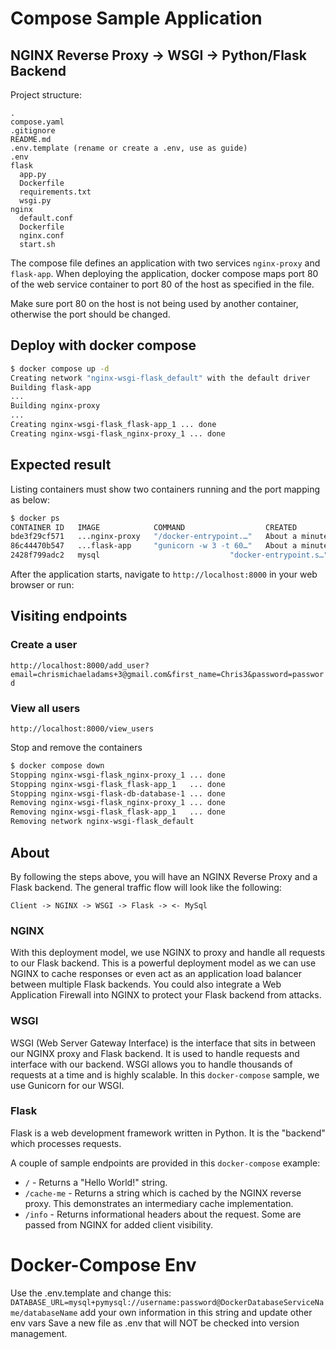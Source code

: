 # Compose Sample Application

## NGINX Reverse Proxy -> WSGI -> Python/Flask Backend

Project structure:

```text
.
compose.yaml
.gitignore
README.md
.env.template (rename or create a .env, use as guide)
.env
flask
  app.py
  Dockerfile
  requirements.txt
  wsgi.py
nginx
  default.conf
  Dockerfile
  nginx.conf
  start.sh
```

The compose file defines an application with two services `nginx-proxy` and `flask-app`.
When deploying the application, docker compose maps port 80 of the web service container to port 80 of the host as specified in the file.

Make sure port 80 on the host is not being used by another container, otherwise the port should be changed.

## Deploy with docker compose

```bash
$ docker compose up -d
Creating network "nginx-wsgi-flask_default" with the default driver
Building flask-app
...
Building nginx-proxy
...
Creating nginx-wsgi-flask_flask-app_1 ... done
Creating nginx-wsgi-flask_nginx-proxy_1 ... done
```

## Expected result

Listing containers must show two containers running and the port mapping as below:

```bash
$ docker ps
CONTAINER ID   IMAGE            COMMAND                  CREATED              STATUS                        PORTS                              NAMES
bde3f29cf571   ...nginx-proxy   "/docker-entrypoint.…"   About a minute ago   Up About a minute (healthy)   0.0.0.0:80->80/tcp                 ...nginx-proxy_1
86c44470b547   ...flask-app     "gunicorn -w 3 -t 60…"   About a minute ago   Up About a minute (healthy)   5000/tcp, 0.0.0.0:8000->8000/tcp   ...flask-app_1
2428f799adc2   mysql                             "docker-entrypoint.s…"   6 minutes ago   Up 6 minutes (healthy)   0.0.0.0:3307->3306/tcp, [::]:3307->3306/tcp   nginx-wsgi-flask-db-database-1
```

After the application starts, navigate to `http://localhost:8000` in your web browser or run:

## Visiting endpoints

### Create a user

`http://localhost:8000/add_user?email=chrismichaeladams+3@gmail.com&first_name=Chris3&password=password`

### View all users

`http://localhost:8000/view_users`

Stop and remove the containers

```bash
$ docker compose down
Stopping nginx-wsgi-flask_nginx-proxy_1 ... done
Stopping nginx-wsgi-flask_flask-app_1   ... done
Stopping nginx-wsgi-flask-db-database-1 ... done 
Removing nginx-wsgi-flask_nginx-proxy_1 ... done
Removing nginx-wsgi-flask_flask-app_1   ... done
Removing network nginx-wsgi-flask_default
```

## About

By following the steps above, you will have an NGINX Reverse Proxy and a Flask backend. The general traffic flow will look like the following:

`Client -> NGINX -> WSGI -> Flask -> <- MySql`

### NGINX

With this deployment model, we use NGINX to proxy and handle all requests to our Flask backend. This is a powerful deployment model as we can use NGINX to cache responses or even act as an application load balancer between multiple Flask backends. You could also integrate a Web Application Firewall into NGINX to protect your Flask backend from attacks.

### WSGI

WSGI (Web Server Gateway Interface) is the interface that sits in between our NGINX proxy and Flask backend. It is used to handle requests and interface with our backend. WSGI allows you to handle thousands of requests at a time and is highly scalable. In this `docker-compose` sample, we use Gunicorn for our WSGI.

### Flask

Flask is a web development framework written in Python. It is the "backend" which processes requests.

A couple of sample endpoints are provided in this `docker-compose` example:

* `/` - Returns a "Hello World!" string.
* `/cache-me` - Returns a string which is cached by the NGINX reverse proxy. This demonstrates an intermediary cache implementation.
* `/info` - Returns informational headers about the request. Some are passed from NGINX for added client visibility.

# Docker-Compose Env 

Use the .env.template and change this:
`DATABASE_URL=mysql+pymysql://username:password@DockerDatabaseServiceName/databaseName`
add your own information in this string and update other env vars
Save a new file as .env that will NOT be checked into version management.